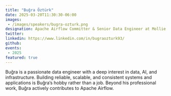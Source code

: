 ```yaml
---
title: "Buğra Öztürk"
date: 2025-03-20T11:30:30-06:00
images: 
 - /images/speakers/bugra-ozturk.png
designation: Apache Airflow Committer & Senior Data Engineer at Mollie
twitter: 
linkedin: https://www.linkedin.com/in/bugraozturk93/
github: 
events:
 - 2025
featured: true
---
```


Buğra is a passionate data engineer with a deep interest in data, AI, and infrastructure. Building reliable, scalable, and consistent systems and applications is Buğra’s hobby rather than a job. Beyond his professional work, Buğra actively contributes to Apache Airflow.
